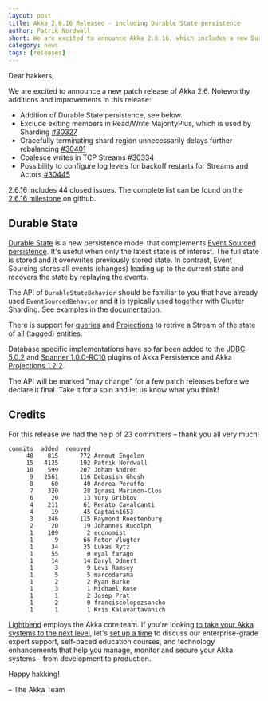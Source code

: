 ```yaml
---
layout: post
title: Akka 2.6.16 Released - including Durable State persistence
author: Patrik Nordwall
short: We are excited to announce Akka 2.6.16, which includes a new Durable State feature.
category: news
tags: [releases]
---
```


Dear hakkers,

We are excited to announce a new patch release of Akka 2.6. Noteworthy additions and improvements in this release:

 * Addition of Durable State persistence, see below.
 * Exclude exiting members in Read/Write MajorityPlus, which is used by Sharding [#30327](https://github.com/akka/akka/issues/30327)
 * Gracefully terminating shard region unnecessarily delays further rebalancing [#30401](https://github.com/akka/akka/issues/30401)
 * Coalesce writes in TCP Streams [#30334](https://github.com/akka/akka/pull/30334)
 * Possibility to configure log levels for backoff restarts for Streams and Actors [#30445](https://github.com/akka/akka/issues/30445)

2.6.16 includes 44 closed issues. The complete list can be found on the [2.6.16 milestone](https://github.com/akka/akka/milestone/177?closed=1) on github.

## Durable State

[Durable State](https://doc.akka.io/docs/akka/2.6/typed/durable-state/persistence.html) is a new persistence model that complements [Event Sourced persistence](https://doc.akka.io/docs/akka/2.6/typed/index-persistence.html). It's useful when only the latest state is of interest. The full state is stored and it overwrites previously stored state. In contrast, Event Sourcing stores all events (changes) leading up to the current state and recovers the state by replaying the events.

The API of `DurableStateBehavior` should be familiar to you that have already used `EventSourcedBehavior` and it is typically used together with Cluster Sharding. See examples in the [documentation](https://doc.akka.io/docs/akka/2.6/typed/durable-state/persistence.html#example-and-core-api).

There is support for [queries](https://doc.akka.io/docs/akka/2.6/durable-state/persistence-query.html) and [Projections](https://doc.akka.io/docs/akka-projection/current/durable-state.html) to retrive a Stream of the state of all (tagged) entities.

Database specific implementations have so far been added to the [JDBC 5.0.2](https://doc.akka.io/docs/akka-persistence-jdbc/current/) and [Spanner 1.0.0-RC10](https://doc.akka.io/docs/akka-persistence-spanner/current/) plugins of Akka Persistence and Akka [Projections 1.2.2](https://doc.akka.io/docs/akka-projection/current/).

The API will be marked "may change" for a few patch releases before we declare it final. Take it for a spin and let us know what you think!

## Credits

For this release we had the help of 23 committers – thank you all very much!

```
commits  added  removed
     48    815      772 Arnout Engelen
     15   4125      192 Patrik Nordwall
     10    599      207 Johan Andrén
      9   2561      116 Debasish Ghosh
      8     60       40 Andrea Peruffo
      7    320       28 Ignasi Marimon-Clos
      6     20       13 Yury Gribkov
      4    211       61 Renato Cavalcanti
      4     19       45 Captain1653
      3    346      115 Raymond Roestenburg
      2     20       19 Johannes Rudolph
      1    109        2 economist
      1      9       66 Peter Vlugter
      1     34       35 Lukas Rytz
      1     55        0 eyal farago
      1     14       14 Daryl Odnert
      1      3        9 Levi Ramsey
      1      5        5 marcoderama
      1      2        2 Ryan Burke
      1      3        1 Michael Rose
      1      1        2 Josep Prat
      1      2        0 franciscolopezsancho
      1      1        1 Kris Kalavantavanich
```

[Lightbend](https://www.lightbend.com/) employs the Akka core team. If you're looking [to take your Akka systems to the next level](https://www.lightbend.com/lightbend-subscription), let's [set up a time](https://lightbend.com/contact) to discuss our enterprise-grade expert support, self-paced education courses, and technology enhancements that help you manage, monitor and secure your Akka systems - from development to production.

Happy hakking!

– The Akka Team
